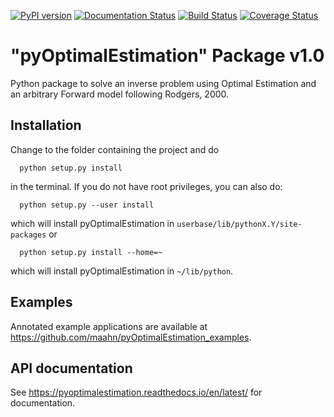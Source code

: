 [![PyPI version](https://badge.fury.io/py/pyOptimalEstimation.svg)](https://badge.fury.io/py/pyOptimalEstimation)
[![Documentation Status](https://readthedocs.org/projects/pyoptimalestimation/badge/?version=latest)](https://pyoptimalestimation.readthedocs.io/en/latest/?badge=latest)
[![Build Status](https://www.travis-ci.org/maahn/pyOptimalEstimation.svg?branch=master)](https://www.travis-ci.org/maahn/pyOptimalEstimation)
[![Coverage Status](https://coveralls.io/repos/github/maahn/pyOptimalEstimation/badge.svg?branch=master)](https://coveralls.io/github/maahn/pyOptimalEstimation?branch=master)

# "pyOptimalEstimation" Package v1.0

Python package to solve an inverse problem using Optimal Estimation
and an arbitrary Forward model following Rodgers, 2000.

## Installation

Change to the folder containing the project and do 
```
  python setup.py install
```
in the terminal. If you do not have root privileges, you can also do:
```
  python setup.py --user install
```
which will install pyOptimalEstimation in `userbase/lib/pythonX.Y/site-packages`
or
```
  python setup.py install --home=~
```
which will install pyOptimalEstimation in `~/lib/python`.

## Examples

Annotated example applications are available at https://github.com/maahn/pyOptimalEstimation_examples.

## API documentation

See https://pyoptimalestimation.readthedocs.io/en/latest/ for documentation.


